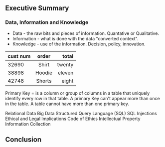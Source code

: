 ## Executive Summary

### Data, Information and Knowledge

- Data - the raw bits and pieces of information. Quantative or Qualitative.
- Information - what is done with the data "converted context".
- Knowledge - use of the information. Decision, policy, innovation.

| cust num |    order      |  total|
|----------|:-------------:|------:|
| 32690    |    Shirt      | twenty|
| 38898    |    Hoodie     | eleven|
| 42748    |    Shorts     |  eight|  


Primary Key = is a column or group of columns in a table that uniquely identify every row in that table. A primary Key can't appear more than once in the table.  A table cannot have more than one primary key.




Relational Data
Big Data
Structured Query Language (SQL)
SQL Injections
Ethical and Legal Implications
Code of Ethics
Intellectual Property
Information Collection

## Conclusion
